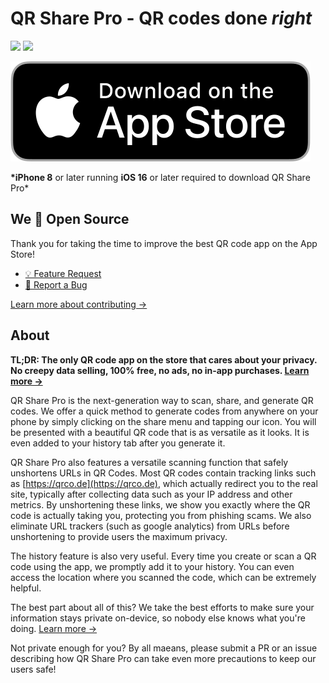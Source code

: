 # QR Share Pro - QR codes done _right_

![](https://img.shields.io/badge/Supported_OS-iOS_16-blue) ![](https://img.shields.io/badge/Cost-Free-green)



[![Download on the App Store](.github/download-app-store.svg)](https://apps.apple.com/us/app/qr-share-pro/id6479589995)

**\*iPhone 8** or later running **iOS 16** or later required to download QR Share Pro\*

## We 💖 Open Source

Thank you for taking the time to improve the best QR code app on the App Store!

- [💡 Feature Request](https://github.com/Visual-Studio-Coder/QR-Share-Pro/issues/new?assignees=&labels=&projects=&template=feature_request.md&title=)
- [🐞 Report a Bug](https://github.com/Visual-Studio-Coder/QR-Share-Pro/issues/new?assignees=&labels=&projects=&template=bug_report.md&title=)

[Learn more about contributing →](CONTRIBUTING.md)

## About

**TL;DR: The only QR code app on the store that cares about your privacy. No creepy data selling, 100% free, no ads, no in-app purchases. [Learn more →](PRIVACY.md)**

QR Share Pro is the next-generation way to scan, share, and generate QR codes. We offer a quick method to generate codes from anywhere on your phone by simply clicking on the share menu and tapping our icon. You will be presented with a beautiful QR code that is as versatile as it looks. It is even added to your history tab after you generate it.

QR Share Pro also features a versatile scanning function that safely unshortens URLs in QR Codes. Most QR codes contain tracking links such as [https://qrco.de](https://qrco.de), which actually redirect you to the real site, typically after collecting data such as your IP address and other metrics. By unshortening these links, we show you exactly where the QR code is actually taking you, protecting you from phishing scams. We also eliminate URL trackers (such as google analytics) from URLs before unshortening to provide users the maximum privacy.

The history feature is also very useful. Every time you create or scan a QR code using the app, we promptly add it to your history. You can even access the location where you scanned the code, which can be extremely helpful.

The best part about all of this? We take the best efforts to make sure your information stays private on-device, so nobody else knows what you're doing. [Learn more →](PRIVACY.md)

Not private enough for you? By all maeans, please submit a PR or an issue describing how QR Share Pro can take even more precautions to keep our users safe!
